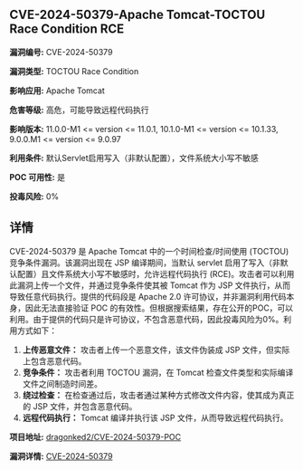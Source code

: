 ## CVE-2024-50379-Apache Tomcat-TOCTOU Race Condition RCE

**漏洞编号:** CVE-2024-50379

**漏洞类型:** TOCTOU Race Condition

**影响应用:** Apache Tomcat

**危害等级:** 高危，可能导致远程代码执行

**影响版本:** 11.0.0-M1 <= version <= 11.0.1, 10.1.0-M1 <= version <= 10.1.33, 9.0.0.M1 <= version <= 9.0.97

**利用条件:** 默认Servlet启用写入（非默认配置），文件系统大小写不敏感

**POC 可用性:** 是

**投毒风险:** 0%

## 详情

CVE-2024-50379 是 Apache Tomcat 中的一个时间检查/时间使用 (TOCTOU) 竞争条件漏洞。该漏洞出现在 JSP 编译期间，当默认 servlet 启用了写入（非默认配置）且文件系统大小写不敏感时，允许远程代码执行 (RCE)。攻击者可以利用此漏洞上传一个文件，并通过竞争条件使其被 Tomcat 作为 JSP 文件执行，从而导致任意代码执行。提供的代码段是 Apache 2.0 许可协议，并非漏洞利用代码本身，因此无法直接验证 POC 的有效性。但根据搜索结果，存在公开的POC，可以利用。由于提供的代码只是许可协议，不包含恶意代码，因此投毒风险为0%。利用方式如下：

1.  **上传恶意文件：** 攻击者上传一个恶意文件，该文件伪装成 JSP 文件，但实际上包含恶意代码。
2.  **竞争条件：** 攻击者利用 TOCTOU 漏洞，在 Tomcat 检查文件类型和实际编译文件之间制造时间差。
3.  **绕过检查：** 在检查通过后，攻击者通过某种方式修改文件内容，使其成为真正的 JSP 文件，并包含恶意代码。
4.  **远程代码执行：** Tomcat 编译并执行该 JSP 文件，从而导致远程代码执行。

**项目地址:** [dragonked2/CVE-2024-50379-POC](https://github.com/dragonked2/CVE-2024-50379-POC)

**漏洞详情:** [CVE-2024-50379](https://nvd.nist.gov/vuln/detail/CVE-2024-50379)